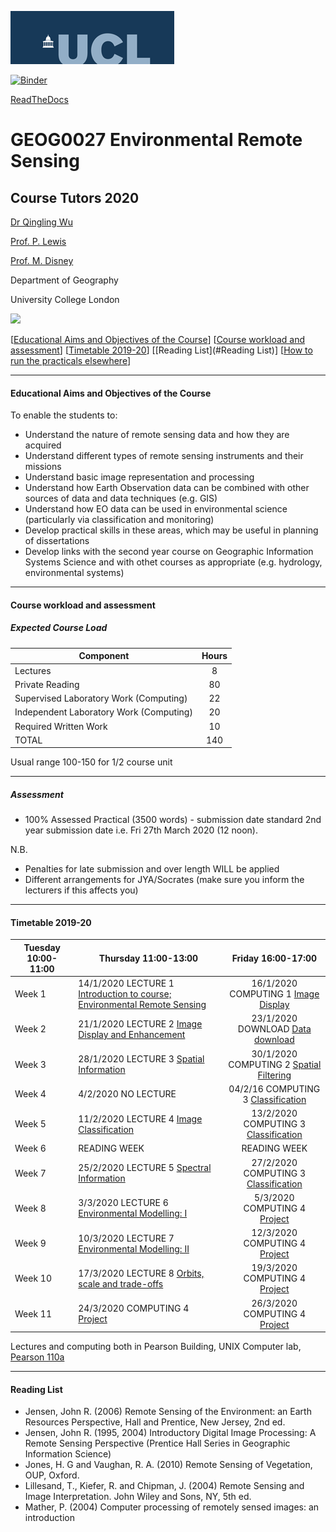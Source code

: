 ![UCL](docs/images//ucl_logo.png)

[![Binder](https://mybinder.org/badge_logo.svg)](https://mybinder.org/v2/gh/profLewis/GEOG0027.git/master)

[ReadTheDocs](https://geog0027-environmental-remote-sensing.readthedocs.io/en/latest/)

# GEOG0027 Environmental Remote Sensing

## Course Tutors 2020

[Dr Qingling Wu](https://www.geog.ucl.ac.uk/people/research-staff/qingling-wu)

[Prof. P. Lewis](http://www2.geog.ucl.ac.uk/~plewis)

[Prof. M. Disney](http://www2.geog.ucl.ac.uk/~mdisney)

Department of Geography
    
University College London
    
    
![](docs/images/europe.jpg)

[[Educational Aims and Objectives of the Course](#Education)]  [[Course workload and assessment](#workload)] [[Timetable 2019-20](#Timetable)] [[Reading List](#Reading List)] [[How to run the practicals elsewhere](#elsewhere)]

-----------------------------------


#### <a name="Education">Educational Aims and Objectives of the Course</a>

 To enable the students to: 
 
+ Understand the nature of remote sensing data and how they are acquired
+ Understand different types of remote sensing instruments and their missions
+ Understand basic image representation and processing
+ Understand how Earth Observation data can be combined with other sources of data and data techniques (e.g. GIS)
+ Understand how EO data can be used in environmental science (particularly via classification and monitoring)
+ Develop practical skills in these areas, which may be useful in planning of dissertations
+ Develop links with the second year course on Geographic Information Systems Science and with othet courses as appropriate (e.g. hydrology, environmental systems)

-----------------------------------


#### <a name="workload">Course workload and assessment</a>

##### Expected Course Load

|Component 	|Hours|
|-------  | :--------:|
| Lectures | 	8|
|Private Reading 	|80
|Supervised Laboratory Work (Computing) |	22|
|Independent Laboratory Work (Computing) |	20|
|Required Written Work |	10|
|TOTAL |	140|

Usual range 100-150 for 1/2 course unit 


-----------------------------------


##### Assessment

+ 100% Assessed Practical (3500 words) - submission date standard 2nd year submission date i.e. Fri 27th March 2020 (12 noon).

N.B.

- Penalties for late submission and over length WILL be applied
- Different arrangements for JYA/Socrates (make sure you inform the lecturers if this affects you)

-----------------------------------


#### <a name="Timetable">Timetable 2019-20</a>


| Tuesday 10:00-11:00 | Thursday 11:00-13:00 | Friday 16:00-17:00 |
| -------------------|  -------------------| :-----------------: | 
| Week 1 |  14/1/2020 LECTURE 1 [Introduction to course; Environmental Remote Sensing](docs/coursenotes/lecture1.pdf) | 16/1/2020 COMPUTING 1 [Image Display](docs/ImageDisplay.ipynb)|
| Week 2 | 21/1/2020 LECTURE 2 [Image Display and Enhancement](docs/coursenotes/lecture2.pdf)| 23/1/2020 DOWNLOAD [Data download](docs/Download.ipynb)|
| Week 3 | 28/1/2020 LECTURE 3 [Spatial Information](docs/coursenotes/lecture3.pdf) | 30/1/2020 COMPUTING 2 [Spatial Filtering](docs/SpatialFiltering.ipynb) |
| Week 4  | 4/2/2020 NO LECTURE | 04/2/16 COMPUTING 3 [Classification](docs/Classification.ipynb) | 
| Week 5 | 11/2/2020 LECTURE 4 [Image Classification](docs/coursenotes/lecture4.pdf)| 13/2/2020 COMPUTING 3 [Classification](docs/Classification.ipynb) |
| Week 6 | READING WEEK | READING WEEK |
| Week 7 | 25/2/2020 LECTURE 5 [Spectral Information](docs/coursenotes/lecture5.pdf)| 27/2/2020 COMPUTING 3 [Classification](docs/Classification.ipynb)|
| Week 8 | 3/3/2020 LECTURE 6 [Environmental Modelling: I](docs/coursenotes/lecture6.pdf)| 5/3/2020 COMPUTING 4 [Project](https://geog0027-coursework.readthedocs.io)| 
| Week 9 | 10/3/2020 LECTURE 7 [Environmental Modelling: II](docs/coursenotes/lecture7.pdf)| 12/3/2020 COMPUTING 4 [Project](https://geog0027-coursework.readthedocs.io)| 
| Week 10 | 17/3/2020 LECTURE 8 [Orbits, scale and trade-offs](docs/coursenotes/lecture8.pdf)| 19/3/2020 COMPUTING 4 [Project](https://geog0027-coursework.readthedocs.io)| 
| Week 11 | 24/3/2020 COMPUTING 4 [Project](https://geog0027-coursework.readthedocs.io)| 26/3/2020 COMPUTING 4 [Project](https://geog0027-coursework.readthedocs.io)|  


Lectures and computing both in Pearson Building, UNIX Computer lab, [Pearson 110a](https://www.ucl.ac.uk/maps/pearson)


-----------------------------------


#### <a name="Reading List">Reading List</a>

- Jensen, John R. (2006) Remote Sensing of the Environment: an Earth Resources Perspective, Hall and Prentice, New Jersey, 2nd ed.
- Jensen, John R. (1995, 2004) Introductory Digital Image Processing: A Remote Sensing Perspective (Prentice Hall Series in Geographic Information Science)
- Jones, H. G and Vaughan, R. A. (2010) Remote Sensing of Vegetation, OUP, Oxford.
- Lillesand, T., Kiefer, R. and Chipman, J. (2004) Remote Sensing and Image Interpretation. John Wiley and Sons, NY, 5th ed.
- Mather, P. (2004) Computer processing of remotely sensed images: an introduction 


